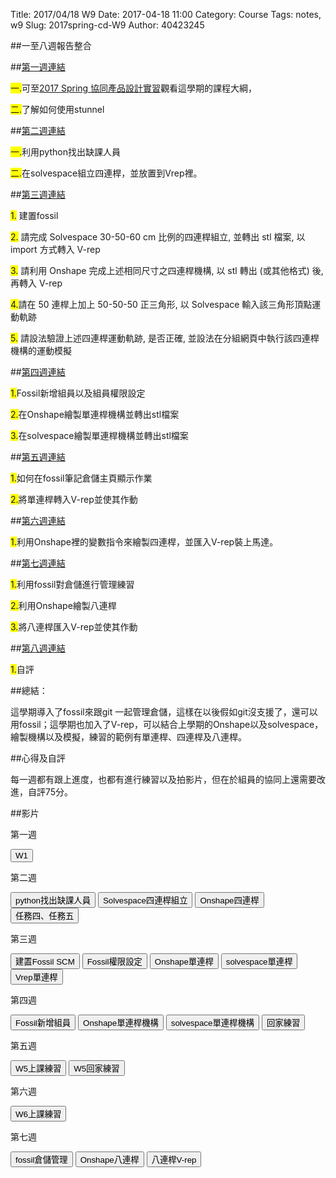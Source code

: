 Title: 2017/04/18 W9
Date: 2017-04-18 11:00
Category: Course
Tags: notes, w9
Slug: 2017spring-cd-W9
Author: 40423245

##一至八週報告整合

<!-- PELICAN_END_SUMMARY -->

##<a href="https://40423245.github.io/2017springcd_hw/blog/2017spring-cd-W1.html">第一週連結</a>

<span style="background-color: #ffff00">一.</span>可至<a href="http://mde.tw/2017springcd/blog/2017spring-cd.html">2017 Spring 協同產品設計實習</a>觀看這學期的課程大綱，

<span style="background-color: #ffff00">二.</span>了解如何使用stunnel

##<a href="https://40423245.github.io/2017springcd_hw/blog/2017spring-cd-W2.html">第二週連結</a>

<span style="background-color: #ffff00">一.</span>利用python找出缺課人員

<span style="background-color: #ffff00">二.</span>在solvespace組立四連桿，並放置到Vrep裡。

##<a href="https://40423245.github.io/2017springcd_hw/blog/2017spring-cd-W3.html">第三週連結</a>

<span style="background-color: #ffff00">1.</span>
建置fossil

<span style="background-color: #ffff00">2.</span> 請完成 Solvespace 30-50-60 cm 比例的四連桿組立, 並轉出 stl 檔案, 以 import 方式轉入 V-rep

<span style="background-color: #ffff00">3.</span> 請利用 Onshape 完成上述相同尺寸之四連桿機構, 以 stl 轉出 (或其他格式) 後, 再轉入 V-rep

<span style="background-color: #ffff00">4.</span>請在 50 連桿上加上 50-50-50 正三角形, 以 Solvespace 輸入該三角形頂點運動軌跡

<span style="background-color: #ffff00">5.</span> 請設法驗證上述四連桿運動軌跡, 是否正確, 並設法在分組網頁中執行該四連桿機構的運動模擬

##<a href="https://40423245.github.io/2017springcd_hw/blog/2017spring-cd-W4.html">第四週連結</a>

<span style="background-color: #ffff00">1.</span>Fossil新增組員以及組員權限設定

<span style="background-color: #ffff00">2.</span>在Onshape繪製單連桿機構並轉出stl檔案

<span style="background-color: #ffff00">3.</span>在solvespace繪製單連桿機構並轉出stl檔案

##<a href="https://40423245.github.io/2017springcd_hw/blog/2017spring-cd-W5.html">第五週連結</a>

<span style="background-color: #ffff00">1.</span>如何在fossil筆記倉儲主頁顯示作業

<span style="background-color: #ffff00">2.</span>將單連桿轉入V-rep並使其作動

##<a href="https://40423245.github.io/2017springcd_hw/blog/2017spring-cd-W6.html">第六週連結</a>

<span style="background-color: #ffff00">1.</span>利用Onshape裡的變數指令來繪製四連桿，並匯入V-rep裝上馬達。

##<a href="https://40423245.github.io/2017springcd_hw/blog/2017spring-cd-W7.html">第七週連結</a>

<span style="background-color: #ffff00">1.</span>利用fossil對倉儲進行管理練習

<span style="background-color: #ffff00">2.</span>利用Onshape繪製八連桿

<span style="background-color: #ffff00">3.</span>將八連桿匯入V-rep並使其作動

##<a href="https://40423245.github.io/2017springcd_hw/blog/2017spring-cd-W8.html">第八週連結</a>

<span style="background-color: #ffff00">1.</span>自評

##總結：

這學期導入了fossil來跟git 一起管理倉儲，這樣在以後假如git沒支援了，還可以用fossil；這學期也加入了V-rep，可以結合上學期的Onshape以及solvespace，繪製機構以及模擬，練習的範例有單連桿、四連桿及八連桿。

##心得及自評

每一週都有跟上進度，也都有進行練習以及拍影片，但在於組員的協同上還需要改進，自評75分。

##影片

第一週

<button onClick="lity('https://vimeo.com/205656178')"><span class="glyphicon glyphicon-facetime-video"></span>W1</button> 

第二週

<button onClick="lity('https://vimeo.com/206845385')"><span class="glyphicon glyphicon-facetime-video"></span>python找出缺課人員</button> 
<button onClick="lity('https://vimeo.com/207629426')"><span class="glyphicon glyphicon-facetime-video"></span>Solvespace四連桿組立</button> 
<button onClick="lity('https://vimeo.com/207626453')"><span class="glyphicon glyphicon-facetime-video"></span>Onshape四連桿</button> 
<button onClick="lity('https://vimeo.com/207920094')"><span class="glyphicon glyphicon-facetime-video"></span>任務四、任務五</button> 

第三週

<button onClick="lity('https://vimeo.com/208311391')"><span class="glyphicon glyphicon-facetime-video"></span>建置Fossil SCM</button> 
<button onClick="lity('https://vimeo.com/208973584')"><span class="glyphicon glyphicon-facetime-video"></span>Fossil權限設定</button> 
<button onClick="lity('https://vimeo.com/208973817')"><span class="glyphicon glyphicon-facetime-video"></span> Onshape單連桿</button> 
<button onClick="lity('https://vimeo.com/208973989')"><span class="glyphicon glyphicon-facetime-video"></span> solvespace單連桿</button> 
<button onClick="lity('https://vimeo.com/208974147')"><span class="glyphicon glyphicon-facetime-video"></span> Vrep單連桿</button> 

第四週

<button onClick="lity('https://vimeo.com/208973584')"><span class="glyphicon glyphicon-facetime-video"></span> Fossil新增組員</button> 
<button onClick="lity('https://vimeo.com/208973817')"><span class="glyphicon glyphicon-facetime-video"></span> Onshape單連桿機構</button> 
<button onClick="lity('https://vimeo.com/208973989')"><span class="glyphicon glyphicon-facetime-video"></span> solvespace單連桿機構</button> 
<button onClick="lity('https://vimeo.com/208974147')"><span class="glyphicon glyphicon-facetime-video"></span>回家練習
</button> 

第五週

<button onClick="lity('https://vimeo.com/210093581')"><span class="glyphicon glyphicon-facetime-video"></span>W5上課練習
</button> 
<button onClick="lity('https://vimeo.com/210037771')"><span class="glyphicon glyphicon-facetime-video"></span>W5回家練習
</button> 

第六週

<button onClick="lity('https://vimeo.com/211471124')"><span class="glyphicon glyphicon-facetime-video"></span>W6上課練習
</button> 

第七週

<button onClick="lity('https://vimeo.com/212450094')"><span class="glyphicon glyphicon-facetime-video"></span>fossil倉儲管理
</button> 
<button onClick="lity('https://vimeo.com/212448923')"><span class="glyphicon glyphicon-facetime-video"></span>Onshape八連桿
</button> 
<button onClick="lity('https://vimeo.com/212447799')"><span class="glyphicon glyphicon-facetime-video"></span>八連桿V-rep
</button> 